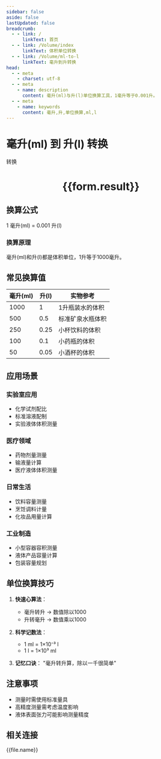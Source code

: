 ```yaml
---
sidebar: false
aside: false
lastUpdated: false
breadcrumb:
  - - link: /
      linkText: 首页
  - - link: /Volume/index
      linkText: 体积单位转换
  - - link: /Volume/ml-to-l
      linkText: 毫升到升转换
head:
  - - meta
    - charset: utf-8
  - - meta
    - name: description
      content: 毫升(ml)与升(l)单位换算工具，1毫升等于0.001升。
  - - meta
    - name: keywords
      content: 毫升,升,单位换算,ml,l
---
```


# 毫升(ml) 到 升(l) 转换

<script setup>
import { onMounted, reactive, inject ,ref  } from 'vue'
import { NButton,NForm ,NFormItem,NInput,NInputNumber,NSelect,NCard,useMessage ,NGrid ,NGi } from 'naive-ui'
import { defineClientComponent } from 'vitepress'
import { Volume } from '../../files';

const convert = inject('convert')
const formRef = ref(null);
const rules = {
  number:{
    required: true,
    type: 'number',
    trigger: "blur"
  }
}
const form = reactive({
  number:null,
  result:'',
  title:'毫升(ml)到升(l)换算'
})

const convertHandler = (e) => {
  e.preventDefault();
  formRef.value?.validate((errors)=>{
    if (!errors) {
      form.result = `${form.number} ml = ${convert(form.number).from('ml').to('l')} l`
    }
  })
}
</script>

<n-form size="large" :model="form" ref='formRef' :rules="rules">
  <n-form-item label="数值" path="number">
    <n-input-number size="large" style="width:100%" :min="0" v-model:value="form.number" placeholder="请输入毫升数值" />
  </n-form-item>
  <n-form-item>
    <n-button type="primary" style="width:100%" @click="convertHandler">转换</n-button>
  </n-form-item>
</n-form>
<n-card embedded :bordered="false" hoverable>
  <div style="text-align:center">
    <h1>{{form.result}}</h1>
  </div>
</n-card>

## 换算公式
1 毫升(ml) = 0.001 升(l)

### 换算原理
毫升(ml)和升(l)都是体积单位，1升等于1000毫升。

## 常见换算值
| 毫升(ml) | 升(l) | 实物参考                 |
|---------|-------|--------------------------|
| 1000    | 1     | 1升瓶装水的体积           |
| 500     | 0.5   | 标准矿泉水瓶体积          |
| 250     | 0.25  | 小杯饮料的体积            |
| 100     | 0.1   | 小药瓶的体积              |
| 50      | 0.05  | 小酒杯的体积              |

## 应用场景
### 实验室应用
- 化学试剂配比
- 标准溶液配制
- 实验液体体积测量

### 医疗领域
- 药物剂量测量
- 输液量计算
- 医疗液体体积测量

### 日常生活
- 饮料容量测量
- 烹饪调料计量
- 化妆品用量计算

### 工业制造
- 小型容器容积测量
- 液体产品容量计算
- 包装容量规划

## 单位换算技巧
1. **快速心算法**：
   - 毫升转升 → 数值除以1000
   - 升转毫升 → 数值乘以1000

2. **科学记数法**：
   - 1 ml = 1×10⁻³ l
   - 1 l = 1×10³ ml

3. **记忆口诀**：
   "毫升转升算，除以一千很简单"

## 注意事项
- 测量时需使用标准量具
- 高精度测量需考虑温度影响
- 液体表面张力可能影响测量精度

## 相关连接
<n-grid x-gap="12" :cols="4">
  <n-gi v-for="(file, index) in Volume" :key="index">
    <n-button
      text
      tag="a"
      :href="file.path"
      type="primary"
    >
      {{file.name}}
    </n-button>
  </n-gi>
</n-grid>